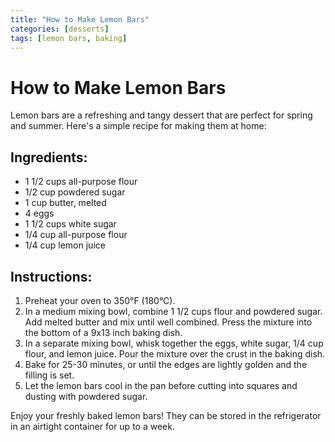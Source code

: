 ```yaml
---
title: "How to Make Lemon Bars"
categories: [desserts]
tags: [lemon bars, baking]
---
```


# How to Make Lemon Bars

Lemon bars are a refreshing and tangy dessert that are perfect for spring and summer. Here's a simple recipe for making them at home:

## Ingredients:
- 1 1/2 cups all-purpose flour
- 1/2 cup powdered sugar
- 1 cup butter, melted
- 4 eggs
- 1 1/2 cups white sugar
- 1/4 cup all-purpose flour
- 1/4 cup lemon juice

## Instructions:
1. Preheat your oven to 350°F (180°C).
2. In a medium mixing bowl, combine 1 1/2 cups flour and powdered sugar. Add melted butter and mix until well combined. Press the mixture into the bottom of a 9x13 inch baking dish.
3. In a separate mixing bowl, whisk together the eggs, white sugar, 1/4 cup flour, and lemon juice. Pour the mixture over the crust in the baking dish.
4. Bake for 25-30 minutes, or until the edges are lightly golden and the filling is set.
5. Let the lemon bars cool in the pan before cutting into squares and dusting with powdered sugar.

Enjoy your freshly baked lemon bars! They can be stored in the refrigerator in an airtight container for up to a week.
